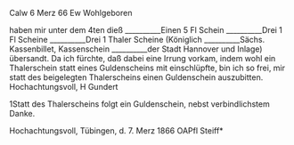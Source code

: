  Calw 6 Merz 66
Ew Wohlgeboren

haben mir unter dem 4ten dieß
__________Einen 5 Fl Schein
__________Drei 1 Fl Scheine
__________Drei 1 Thaler Scheine (Königlich
__________Sächs. Kassenbillet, Kassenschein
__________der Stadt Hannover und Inlage)
übersandt. Da ich fürchte, daß dabei eine Irrung vorkam, indem wohl ein Thalerschein statt eines Guldenscheins mit einschlüpfte, bin ich so frei, mir statt des beigelegten Thalerscheins einen Guldenschein auszubitten. 
 Hochachtungsvoll,
 H Gundert



1Statt des Thalerscheins folgt ein Guldenschein, nebst verbindlichstem Danke.

 Hochachtungsvoll,
 Tübingen, d. 7. Merz 1866
 OAPfl Steiff*

